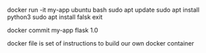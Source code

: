 docker run -it my-app ubuntu bash
sudo apt update 
sudo apt install python3
sudo apt install falsk 
exit

docker commit my-app flask 1.0

docker file is set of instructions to build our own docker container 
